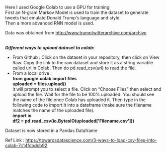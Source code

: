 Here I used Google Colab to use a GPU for training   
First an N-gram Markov Model is used to train the dataset to generate tweets that emulate Donald Trump's language and style.  
Then a more advanced RNN model is used.  

Data was obtained from http://www.trumptwitterarchive.com/archive  
<br>

<b><i>Different ways to upload dataset to colab:</i></b>      
- From Github : Click on the dataset in your repository, then click on View Raw. Copy the link to the raw dataset and store it as a string variable called url in Colab. Then do pd.read_csv(url) to read the file.      
- From a local drive :   
<b>from google.colab import files  
uploaded = files.upload()</b>     
It will prompt you to select a file. Click on “Choose Files” then select and upload the file. Wait for the file to be 100% uploaded. You should see the name of the file once Colab has uploaded it. Then type in the following code to import it into a dataframe (make sure the filename matches the name of the uploaded file).  
<b>import io   
df2 = pd.read_csv(io.BytesIO(uploaded['Filename.csv']))</b>  

Dataset is now stored in a Pandas Dataframe    

Ref Link : https://towardsdatascience.com/3-ways-to-load-csv-files-into-colab-7c14fcbdcb92


